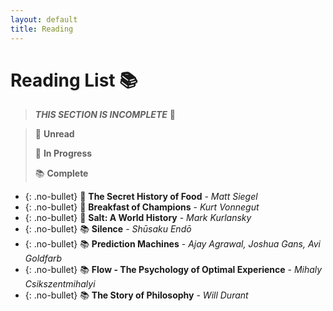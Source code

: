 ```yaml
---
layout: default
title: Reading
---
```


# Reading List 📚

> ***THIS SECTION IS INCOMPLETE***  🚧

> 📌  **Unread**
>
> 📖  **In Progress**
>
> 📚  **Complete**

* {: .no-bullet} 📌  **The Secret History of Food** - *Matt Siegel*
* {: .no-bullet} 📌  **Breakfast of Champions** - *Kurt Vonnegut*
* {: .no-bullet} 📖  **Salt: A World History** - *Mark Kurlansky*
* {: .no-bullet} 📚  **Silence** - *Shūsaku Endō*
* {: .no-bullet} 📚  **Prediction Machines** - *Ajay Agrawal, Joshua Gans, Avi Goldfarb*
* {: .no-bullet} 📚  **Flow - The Psychology of Optimal Experience** - *Mihaly Csikszentmihalyi*
* {: .no-bullet} 📚  **The Story of Philosophy** - *Will Durant*